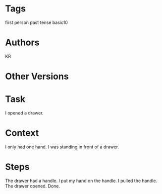 # Tags

first person
past tense
basic10

# Authors

KR

# Other Versions

# Task

I opened a drawer.

# Context

I only had one hand.
I was standing in front of a drawer.

# Steps

The drawer had a handle.
I put my hand on the handle.
I pulled the handle.
The drawer opened.
Done.
